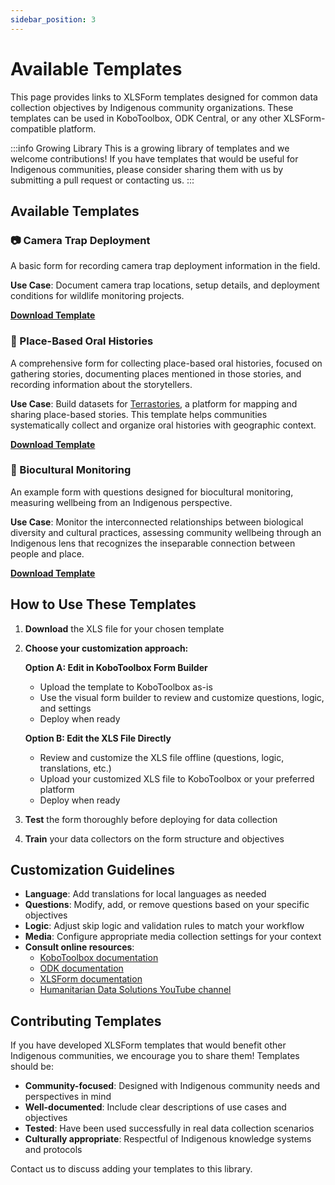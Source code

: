 ```yaml
---
sidebar_position: 3
---
```


# Available Templates

This page provides links to XLSForm templates designed for common data collection objectives by Indigenous community organizations. These templates can be used in KoboToolbox, ODK Central, or any other XLSForm-compatible platform.

:::info Growing Library
This is a growing library of templates and we welcome contributions! If you have templates that would be useful for Indigenous communities, please consider sharing them with us by submitting a pull request or contacting us.
:::

## Available Templates

### 📷 Camera Trap Deployment

A basic form for recording camera trap deployment information in the field.

**Use Case**: Document camera trap locations, setup details, and deployment conditions for wildlife monitoring projects.

**[Download Template](/docs/reference/integrated-tools/kobotoolbox/templates/camera_trap_deployment_(basic).xlsx/Camera%20trap%20basic.xlsx)**

### 💬 Place-Based Oral Histories

A comprehensive form for collecting place-based oral histories, focused on gathering stories, documenting places mentioned in those stories, and recording information about the storytellers.

**Use Case**: Build datasets for [Terrastories](https://terrastories.app), a platform for mapping and sharing place-based stories. This template helps communities systematically collect and organize oral histories with geographic context.

**[Download Template](/docs/reference/integrated-tools/kobotoolbox/templates/place-based_oral_histories_form.xlsx)**

### 🌿 Biocultural Monitoring

An example form with questions designed for biocultural monitoring, measuring wellbeing from an Indigenous perspective.

**Use Case**: Monitor the interconnected relationships between biological diversity and cultural practices, assessing community wellbeing through an Indigenous lens that recognizes the inseparable connection between people and place.

**[Download Template](/docs/reference/integrated-tools/kobotoolbox/templates/biocultural_monitoring_form.xlsx)**

## How to Use These Templates

1. **Download** the XLS file for your chosen template

2. **Choose your customization approach:**

   **Option A: Edit in KoboToolbox Form Builder**
   - Upload the template to KoboToolbox as-is
   - Use the visual form builder to review and customize questions, logic, and settings
   - Deploy when ready

   **Option B: Edit the XLS File Directly**  
   - Review and customize the XLS file offline (questions, logic, translations, etc.)
   - Upload your customized XLS file to KoboToolbox or your preferred platform
   - Deploy when ready

3. **Test** the form thoroughly before deploying for data collection

4. **Train** your data collectors on the form structure and objectives

## Customization Guidelines

- **Language**: Add translations for local languages as needed
- **Questions**: Modify, add, or remove questions based on your specific objectives
- **Logic**: Adjust skip logic and validation rules to match your workflow
- **Media**: Configure appropriate media collection settings for your context
- **Consult online resources**:
  - [KoboToolbox documentation](https://support.kobotoolbox.org/)
  - [ODK documentation](https://docs.getodk.org/form-design-intro/)
  - [XLSForm documentation](https://xlsform.org/)
  - [Humanitarian Data Solutions YouTube channel](https://www.youtube.com/@HumanitarianDataSolutions)

## Contributing Templates

If you have developed XLSForm templates that would benefit other Indigenous communities, we encourage you to share them! Templates should be:

- **Community-focused**: Designed with Indigenous community needs and perspectives in mind
- **Well-documented**: Include clear descriptions of use cases and objectives
- **Tested**: Have been used successfully in real data collection scenarios
- **Culturally appropriate**: Respectful of Indigenous knowledge systems and protocols

Contact us to discuss adding your templates to this library.
